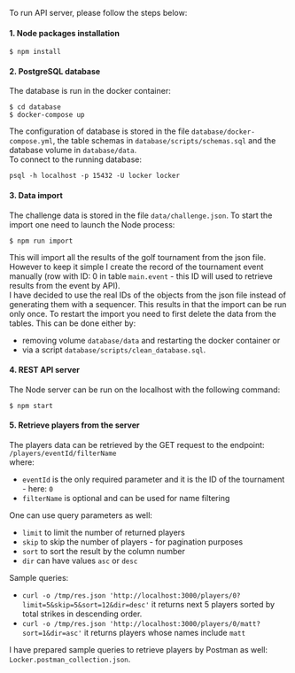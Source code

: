 To run API server, please follow the steps below:

#### 1. Node packages installation
```
$ npm install
```

#### 2. PostgreSQL database
The database is run in the docker container:
```
$ cd database
$ docker-compose up
```
The configuration of database is stored in the file `database/docker-compose.yml`, the table schemas in `database/scripts/schemas.sql` and the database volume in `database/data`.\
To connect to the running database:
```
psql -h localhost -p 15432 -U locker locker
```

#### 3. Data import
The challenge data is stored in the file `data/challenge.json`. To start the import one need to launch the Node process:
```
$ npm run import
```
This will import all the results of the golf tournament from the json file. However to keep it simple I create the record of the tournament event manually (row with ID: 0 in table `main.event` - this ID will used to retrieve results from the event by API).\
I have decided to use the real IDs of the objects from the json file instead of generating them with a sequencer. This results in that the import can be run only once. To restart the import you need to first delete the data from the tables. This can be done either by:
* removing volume `database/data` and restarting the docker container or
* via a script `database/scripts/clean_database.sql`.

#### 4. REST API server
The Node server can be run on the localhost with the following command:
```
$ npm start
```

#### 5. Retrieve players from the server
The players data can be retrieved by the GET request to the endpoint:
`/players/eventId/filterName`\
where:
* `eventId` is the only required parameter and it is the ID of the tournament - here: `0`
* `filterName` is optional and can be used for name filtering

One can use query parameters as well:
* `limit` to limit the number of returned players
* `skip` to skip the number of players - for pagination purposes
* `sort` to sort the result by the column number
* `dir` can have values `asc` or `desc`

Sample queries:
* `curl -o /tmp/res.json 'http://localhost:3000/players/0?limit=5&skip=5&sort=12&dir=desc'` it returns next 5 players sorted by total strikes in descending order.
* `curl -o /tmp/res.json 'http://localhost:3000/players/0/matt?sort=1&dir=asc'` it returns players whose names include `matt`

I have prepared sample queries to retrieve players by Postman as well: `Locker.postman_collection.json`.